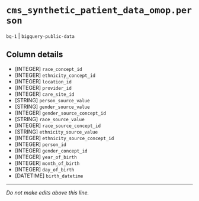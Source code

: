# `cms_synthetic_patient_data_omop.person`
`bq-1` | `bigquery-public-data`

## Column details
* [INTEGER]   `race_concept_id`
* [INTEGER]   `ethnicity_concept_id`
* [INTEGER]   `location_id`
* [INTEGER]   `provider_id`
* [INTEGER]   `care_site_id`
* [STRING]    `person_source_value`
* [STRING]    `gender_source_value`
* [INTEGER]   `gender_source_concept_id`
* [STRING]    `race_source_value`
* [INTEGER]   `race_source_concept_id`
* [STRING]    `ethnicity_source_value`
* [INTEGER]   `ethnicity_source_concept_id`
* [INTEGER]   `person_id`
* [INTEGER]   `gender_concept_id`
* [INTEGER]   `year_of_birth`
* [INTEGER]   `month_of_birth`
* [INTEGER]   `day_of_birth`
* [DATETIME]  `birth_datetime`

-------------------------------------------------------------------------------
*Do not make edits above this line.*
